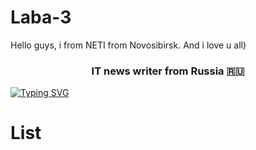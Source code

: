 # Laba-3
Hello guys, i from NETI from Novosibirsk. And i love u all)<h3 align="center"> IT news writer from Russia 🇷🇺</h3>
[![Typing SVG](https://readme-typing-svg.herokuapp.com?color=%2336BCF7&lines=Computer+science+student)](https://git.io/typing-svg)
# List
